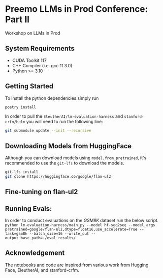 # Preemo LLMs in Prod Conference: Part II
Workshop on LLMs in Prod

## System Requirements
- CUDA Toolkit 117
- C++ Compiler (i.e. gcc 11.3.0)
- Python >= 3.10

## Getting Started
To install the python dependencies simply run
```bash
poetry install
```

In order to pull the `EleutherAI/lm-evaluation-harness` and `stanford-crfm/helm` you will need to run the following line:
```bash
git submodule update --init --recursive
```

## Downloading Models from HuggingFace
Although you can download models using `model.from_pretrained`, it's recommended to use the `git-lfs` to download the models.

```bash
git-lfs install
git clone https://huggingface.co/google/flan-ul2
```

## Fine-tuning on flan-ul2

## Running Evals:
In order to conduct evaluations on the _GSM8K_ dataset run the below script.
`python lm-evaluation-harness/main.py --model hf-seq2seq --model_args pretrained=google/flan-ul2,dtype=float16,use_accelerate=True --task=gsm8k --batch_size=16 --write_out --output_base_path=./eval_results/ `

## Acknowledgement
The notebooks and code are inspired from various work from Hugging Face, EleutherAI, and stanford-crfm.